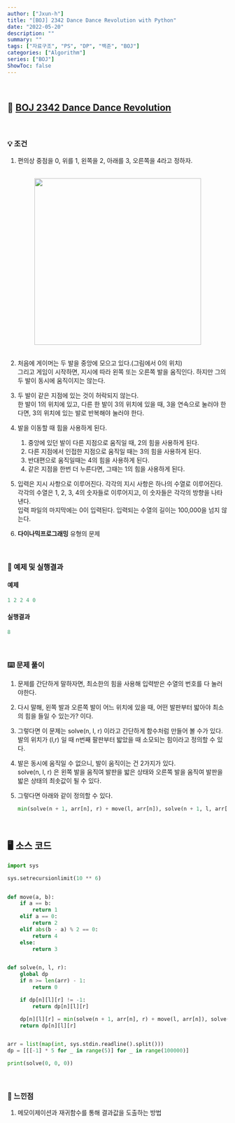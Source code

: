 ```yaml
---
author: ["Jxun-h"]
title: "[BOJ] 2342 Dance Dance Revolution with Python"
date: "2022-05-20"
description: ""
summary: ""
tags: ["자료구조", "PS", "DP", "백준", "BOJ"]
categories: ["Algorithm"]
series: ["BOJ"]
ShowToc: false
---
```


<br>

## 📌 <a href="https://www.acmicpc.net/problem/2342" target="_blank">BOJ 2342 Dance Dance Revolution</a>

<br>

### 💡 조건

1.  편의상 중점을 0, 위를 1, 왼쪽을 2, 아래를 3, 오른쪽을 4라고 정하자.

<br>
    <center><img src='/2342.png' width="381" height="381" /></center>
<br>

2.  처음에 게이머는 두 발을 중앙에 모으고 있다.(그림에서 0의 위치)  
    그리고 게임이 시작하면, 지시에 따라 왼쪽 또는 오른쪽 발을 움직인다. 하지만 그의 두 발이 동시에 움직이지는 않는다.

3.  두 발이 같은 지점에 있는 것이 허락되지 않는다.  
    한 발이 1의 위치에 있고, 다른 한 발이 3의 위치에 있을 때, 3을 연속으로 눌러야 한다면, 3의 위치에 있는 발로 반복해야 눌러야 한다.

4.  발을 이동할 때 힘을 사용하게 된다.
    1.  중앙에 있던 발이 다른 지점으로 움직일 때, 2의 힘을 사용하게 된다.
    2.  다른 지점에서 인접한 지점으로 움직일 때는 3의 힘을 사용하게 된다.
    3.  반대편으로 움직일때는 4의 힘을 사용하게 된다.
    4.  같은 지점을 한번 더 누른다면, 그때는 1의 힘을 사용하게 된다.

5.  입력은 지시 사항으로 이루어진다. 각각의 지시 사항은 하나의 수열로 이루어진다.  
    각각의 수열은 1, 2, 3, 4의 숫자들로 이루어지고, 이 숫자들은 각각의 방향을 나타낸다.  
    입력 파일의 마지막에는 0이 입력된다. 입력되는 수열의 길이는 100,000을 넘지 않는다.

6.  **다이나믹프로그래밍** 유형의 문제

<br>

### 🔖 예제 및 실행결과

#### 예제

```py
1 2 2 4 0
```

#### 실행결과

```py
8
```

<br>

### ⌨️ 문제 풀이

1.  문제를 간단하게 말하자면, 최소한의 힘을 사용해 입력받은 수열의 번호를 다 눌러야한다.

2.  다시 말해, 왼쪽 발과 오른쪽 발이 어느 위치에 있을 때, 어떤 발판부터 밟아야 최소의 힘을 들일 수 있는가? 이다.

3.  그렇다면 이 문제는 solve(n, l, r) 이라고 간단하게 함수처럼 만들어 볼 수가 있다.  
    발의 위치가 (l,r) 일 때 n번째 팔판부터 밟았을 때 소모되는 힘이라고 정의할 수 있다.

4.  발은 동시에 움직일 수 없으니, 발이 움직이는 건 2가지가 있다.  
    solve(n, l, r) 은 왼쪽 발을 움직여 발판을 밟은 상태와 오른쪽 발을 움직여 발판을 밟은 상태의 최솟값이 될 수 있다.
5.  그렇다면 아래와 같이 정의할 수 있다.

    ```py
    min(solve(n + 1, arr[n], r) + move(l, arr[n]), solve(n + 1, l, arr[n]) + move(r, arr[n]))
    ```

<br>

## 🖥 소스 코드

```py
import sys

sys.setrecursionlimit(10 ** 6)


def move(a, b):
    if a == b:
        return 1
    elif a == 0:
        return 2
    elif abs(b - a) % 2 == 0:
        return 4
    else:
        return 3


def solve(n, l, r):
    global dp
    if n >= len(arr) - 1:
        return 0

    if dp[n][l][r] != -1:
        return dp[n][l][r]

    dp[n][l][r] = min(solve(n + 1, arr[n], r) + move(l, arr[n]), solve(n + 1, l, arr[n]) + move(r, arr[n]))
    return dp[n][l][r]


arr = list(map(int, sys.stdin.readline().split()))
dp = [[[-1] * 5 for _ in range(5)] for _ in range(100000)]

print(solve(0, 0, 0))
```

<br>

### 💾 느낀점

1.  메모이제이션과 재귀함수를 통해 결과값을 도출하는 방법